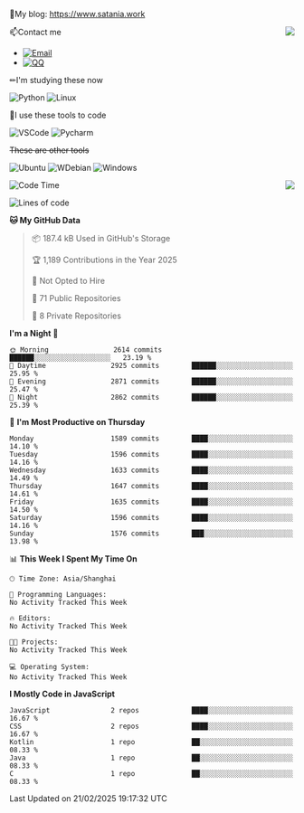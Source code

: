📰My blog: https://www.satania.work

<img align="right" src="https://github-readme-stats.vercel.app/api/top-langs/?username=Katriell"/>

📫Contact me

* [![Email](https://img.shields.io/badge/Email-Iris@satania.work-1?style=social&logoColor=fff)](mailto:Iris@satania.work)
* [![QQ](https://img.shields.io/badge/QQ-2088839458-1?style=social&logoColor=fff)](tencent://AddContact/?fromId=45&fromSubId=1&subcmd=all&uin=2088839458&website=www.oicqzone.com)

✏I'm studying these now

![Python](https://img.shields.io/badge/-Python-blue?style=flat-square&logo=Python&logoColor=fff)
![Linux](https://img.shields.io/badge/-Linux-black?style=flat-square&logo=Linux&logoColor=fff)

🔨I use these tools to code

![VSCode](https://img.shields.io/badge/-VSCode-blue?style=flat-square&logo=visualstudiocode&logoColor=fff)
![Pycharm](https://img.shields.io/badge/-Pycharm-green?style=flat-square&logo=pycharm&logoColor=fff)

 ~~These are other tools~~

![Ubuntu](https://img.shields.io/badge/-Ubuntu-orange?style=flat-square&logo=Ubuntu&logoColor=fff)
![WDebian](https://img.shields.io/badge/-Debian-blue?style=flat-square&logo=Debian&logoColor=fff)
![Windows](https://img.shields.io/badge/-Windows-blue?style=flat-square&logo=Windows&logoColor=fff)


<img align="right" src="https://github-readme-stats-beta-amber-44.vercel.app/api?username=Katriell&show_icons=true&role=OWNER,ORGANIZATION_MEMBER,COLLABORATOR&locale=zh-my"/>

<!--START_SECTION:waka-->
![Code Time](http://img.shields.io/badge/Code%20Time-21%20mins-blue)

![Lines of code](https://img.shields.io/badge/From%20Hello%20World%20I%27ve%20Written-17.6%20thousand%20lines%20of%20code-blue)

**🐱 My GitHub Data** 

> 📦 187.4 kB Used in GitHub's Storage 
 > 
> 🏆 1,189 Contributions in the Year 2025
 > 
> 🚫 Not Opted to Hire
 > 
> 📜 71 Public Repositories 
 > 
> 🔑 8 Private Repositories 
 > 
**I'm a Night 🦉** 

```text
🌞 Morning                2614 commits        ██████░░░░░░░░░░░░░░░░░░░   23.19 % 
🌆 Daytime                2925 commits        ██████░░░░░░░░░░░░░░░░░░░   25.95 % 
🌃 Evening                2871 commits        ██████░░░░░░░░░░░░░░░░░░░   25.47 % 
🌙 Night                  2862 commits        ██████░░░░░░░░░░░░░░░░░░░   25.39 % 
```
📅 **I'm Most Productive on Thursday** 

```text
Monday                   1589 commits        ████░░░░░░░░░░░░░░░░░░░░░   14.10 % 
Tuesday                  1596 commits        ████░░░░░░░░░░░░░░░░░░░░░   14.16 % 
Wednesday                1633 commits        ████░░░░░░░░░░░░░░░░░░░░░   14.49 % 
Thursday                 1647 commits        ████░░░░░░░░░░░░░░░░░░░░░   14.61 % 
Friday                   1635 commits        ████░░░░░░░░░░░░░░░░░░░░░   14.50 % 
Saturday                 1596 commits        ████░░░░░░░░░░░░░░░░░░░░░   14.16 % 
Sunday                   1576 commits        ███░░░░░░░░░░░░░░░░░░░░░░   13.98 % 
```


📊 **This Week I Spent My Time On** 

```text
🕑︎ Time Zone: Asia/Shanghai

💬 Programming Languages: 
No Activity Tracked This Week

🔥 Editors: 
No Activity Tracked This Week

🐱‍💻 Projects: 
No Activity Tracked This Week

💻 Operating System: 
No Activity Tracked This Week
```

**I Mostly Code in JavaScript** 

```text
JavaScript               2 repos             ████░░░░░░░░░░░░░░░░░░░░░   16.67 % 
CSS                      2 repos             ████░░░░░░░░░░░░░░░░░░░░░   16.67 % 
Kotlin                   1 repo              ██░░░░░░░░░░░░░░░░░░░░░░░   08.33 % 
Java                     1 repo              ██░░░░░░░░░░░░░░░░░░░░░░░   08.33 % 
C                        1 repo              ██░░░░░░░░░░░░░░░░░░░░░░░   08.33 % 
```




 Last Updated on 21/02/2025 19:17:32 UTC
<!--END_SECTION:waka-->
